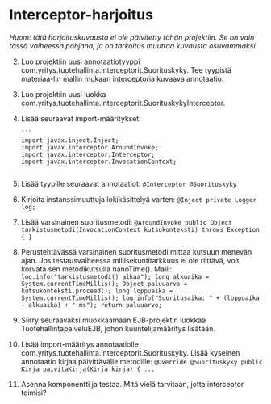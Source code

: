 # Interceptor-harjoitus

_Huom: tätä harjoituskuvausta ei ole päivitetty tähän projektiin. Se on vain tässä vaiheessa pohjana, ja on tarkoitus muuttaa 
kuvausta osuvammaksi_



2.	Luo projektiin uusi annotaatiotyyppi com.yritys.tuotehallinta.interceptorit.Suorituskyky. Tee tyypistä materiaa-lin mallin mukaan interceptoria kuvaava annotaatio.
3.	Luo projektiin uusi luokka com.yritys.tuotehallinta.interceptorit.SuorituskykyInterceptor.
4.	Lisää seuraavat import-määritykset:

        ```
        import javax.inject.Inject;
        import javax.interceptor.AroundInvoke;
        import javax.interceptor.Interceptor;
        import javax.interceptor.InvocationContext;
        ```
 
5.	Lisää tyypille seuraavat annotaatiot:
        ```
        @Interceptor @Suorituskyky
        ``` 
6.	Kirjoita instanssimuuttuja lokikäsittelyä varten:
        ```
        @Inject private Logger log;
        ``` 
7.	Lisää varsinainen suoritusmetodi:
        ```
        @AroundInvoke
        public Object tarkistusmetodi(InvocationContext kutsukonteksti)
              throws Exception {
        } 
        ``` 
8.	Perustehtävässä varsinainen suoritusmetodi mittaa kutsuun menevän ajan. Jos testausvaiheessa millisekuntitarkkuus ei ole riittävä, voit korvata sen metodikutsulla nanoTime(). Malli:
        ```
        log.info("tarkistusmetodi() alkaa");
        long alkuaika = System.currentTimeMillis();
        Object paluuarvo = kutsukonteksti.proceed();
        long loppuaika = System.currentTimeMillis();
        log.info("Suoritusaika: " + (loppuaika - alkuaika) + " ms");
        return paluuarvo;
        ``` 
9.	Siirry seuraavaksi muokkaamaan EJB-projektin luokkaa TuotehallintapalveluEJB, johon kuuntelijamääritys lisätään. 
10.	Lisää import-määritys annotaatiolle com.yritys.tuotehallinta.interceptorit.Suorituskyky. Lisää kyseinen annotaatio kirjaa päivittävälle metodille:
        ```
        @Override @Suorituskyky
        public Kirja paivitaKirja(Kirja kirja) {
        ...
        ``` 
11.	Asenna komponentti ja testaa. Mitä vielä tarvitaan, jotta interceptor toimisi?
